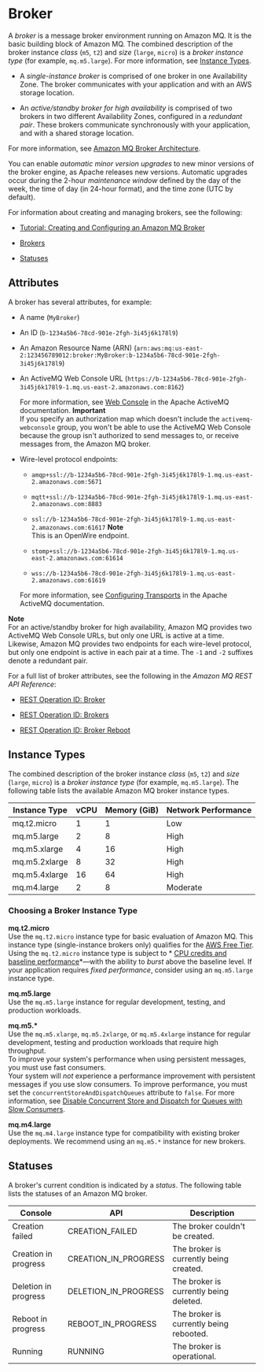 # Broker<a name="broker"></a>

A *broker* is a message broker environment running on Amazon MQ\. It is the basic building block of Amazon MQ\. The combined description of the broker instance *class* \(`m5`, `t2`\) and *size* \(`large`, `micro`\) is a *broker instance type* \(for example, `mq.m5.large`\)\. For more information, see [Instance Types](#broker-instance-types)\.

+ A *single\-instance broker* is comprised of one broker in one Availability Zone\. The broker communicates with your application and with an AWS storage location\.

+ An *active/standby broker for high availability* is comprised of two brokers in two different Availability Zones, configured in a *redundant pair*\. These brokers communicate synchronously with your application, and with a shared storage location\.

For more information, see [Amazon MQ Broker Architecture](amazon-mq-broker-architecture.md)\.

You can enable *automatic minor version upgrades* to new minor versions of the broker engine, as Apache releases new versions\. Automatic upgrades occur during the 2\-hour *maintenance window* defined by the day of the week, the time of day \(in 24\-hour format\), and the time zone \(UTC by default\)\.

For information about creating and managing brokers, see the following:

+ [Tutorial: Creating and Configuring an Amazon MQ Broker](amazon-mq-creating-configuring-broker.md)

+ [Brokers](amazon-mq-limits.md#broker-limits)

+ [Statuses](#broker-statuses)

## Attributes<a name="broker-attributes"></a>

A broker has several attributes, for example:

+ A name \(`MyBroker`\)

+ An ID \(`b-1234a5b6-78cd-901e-2fgh-3i45j6k178l9`\)

+ An Amazon Resource Name \(ARN\) \(`arn:aws:mq:us-east-2:123456789012:broker:MyBroker:b-1234a5b6-78cd-901e-2fgh-3i45j6k178l9`\)

+ An ActiveMQ Web Console URL \(`https://b-1234a5b6-78cd-901e-2fgh-3i45j6k178l9-1.mq.us-east-2.amazonaws.com:8162`\)

  For more information, see [Web Console](http://activemq.apache.org/web-console.html) in the Apache ActiveMQ documentation\.
**Important**  
If you specify an authorization map which doesn't include the `activemq-webconsole` group, you won't be able to use the ActiveMQ Web Console because the group isn't authorized to send messages to, or receive messages from, the Amazon MQ broker\.

+ Wire\-level protocol endpoints:

  + `amqp+ssl://b-1234a5b6-78cd-901e-2fgh-3i45j6k178l9-1.mq.us-east-2.amazonaws.com:5671`

  + `mqtt+ssl://b-1234a5b6-78cd-901e-2fgh-3i45j6k178l9-1.mq.us-east-2.amazonaws.com:8883`

  + `ssl://b-1234a5b6-78cd-901e-2fgh-3i45j6k178l9-1.mq.us-east-2.amazonaws.com:61617`
**Note**  
This is an OpenWire endpoint\.

  + `stomp+ssl://b-1234a5b6-78cd-901e-2fgh-3i45j6k178l9-1.mq.us-east-2.amazonaws.com:61614`

  + `wss://b-1234a5b6-78cd-901e-2fgh-3i45j6k178l9-1.mq.us-east-2.amazonaws.com:61619`

  For more information, see [Configuring Transports](http://activemq.apache.org/configuring-transports.html) in the Apache ActiveMQ documentation\.

**Note**  
For an active/standby broker for high availability, Amazon MQ provides two ActiveMQ Web Console URLs, but only one URL is active at a time\. Likewise, Amazon MQ provides two endpoints for each wire\-level protocol, but only one endpoint is active in each pair at a time\. The `-1` and `-2` suffixes denote a redundant pair\.

For a full list of broker attributes, see the following in the *Amazon MQ REST API Reference*:

+ [REST Operation ID: Broker](http://docs.aws.amazon.com/amazon-mq/latest/api-reference/rest-api-broker.html)

+ [REST Operation ID: Brokers](http://docs.aws.amazon.com/amazon-mq/latest/api-reference/rest-api-brokers.html)

+ [REST Operation ID: Broker Reboot](http://docs.aws.amazon.com/amazon-mq/latest/api-reference/rest-api-broker-reboot.html)

## Instance Types<a name="broker-instance-types"></a>

The combined description of the broker instance *class* \(`m5`, `t2`\) and *size* \(`large`, `micro`\) is a *broker instance type* \(for example, `mq.m5.large`\)\. The following table lists the available Amazon MQ broker instance types\.


| Instance Type | vCPU | Memory \(GiB\) | Network Performance | 
| --- | --- | --- | --- | 
| mq\.t2\.micro | 1 | 1 | Low | 
| mq\.m5\.large | 2 | 8 | High | 
| mq\.m5\.xlarge | 4 | 16 | High | 
| mq\.m5\.2xlarge | 8 | 32 | High | 
| mq\.m5\.4xlarge | 16 | 64 | High | 
| mq\.m4\.large | 2 | 8 | Moderate | 

### Choosing a Broker Instance Type<a name="broker-instance-types-choosing"></a>

**mq\.t2\.micro**  
Use the `mq.t2.micro` instance type for basic evaluation of Amazon MQ\. This instance type \(single\-instance brokers only\) qualifies for the [AWS Free Tier](https://aws.amazon.com/free/)\.  
Using the `mq.t2.micro` instance type is subject to * [CPU credits and baseline performance](http://docs.aws.amazon.com/AWSEC2/latest/DeveloperGuide/t2-credits-baseline-concepts.html)*—with the ability to *burst* above the baseline level\. If your application requires *fixed performance*, consider using an `mq.m5.large` instance type\.

**mq\.m5\.large**  
Use the `mq.m5.large` instance for regular development, testing, and production workloads\.

**mq\.m5\.\***  
Use the `mq.m5.xlarge`, `mq.m5.2xlarge`, or `mq.m5.4xlarge` instance for regular development, testing and production workloads that require high throughput\.  
To improve your system's performance when using persistent messages, you must use fast consumers\.  
Your system will *not* experience a performance improvement with persistent messages if you use slow consumers\. To improve performance, you must set the `concurrentStoreAndDispatchQueues` attribute to `false`\. For more information, see [Disable Concurrent Store and Dispatch for Queues with Slow Consumers](ensuring-effective-amazon-mq-performance.md#disable-concurrent-store-and-dispatch-queues-flag-slow-consumers)\.

**mq\.m4\.large**  
Use the `mq.m4.large` instance type for compatibility with existing broker deployments\. We recommend using an `mq.m5.*` instance for new brokers\.

## Statuses<a name="broker-statuses"></a>

A broker's current condition is indicated by a *status*\. The following table lists the statuses of an Amazon MQ broker\.


| Console | API | Description | 
| --- | --- | --- | 
| Creation failed | CREATION\_FAILED | The broker couldn't be created\. | 
| Creation in progress | CREATION\_IN\_PROGRESS | The broker is currently being created\. | 
| Deletion in progress | DELETION\_IN\_PROGRESS | The broker is currently being deleted\. | 
| Reboot in progress | REBOOT\_IN\_PROGRESS | The broker is currently being rebooted\. | 
| Running | RUNNING | The broker is operational\. | 